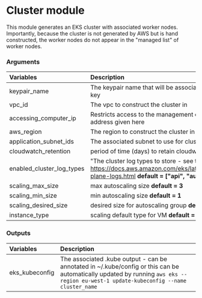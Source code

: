 # Cluster module

This module generates an EKS cluster with associated worker nodes.
Importantly, because the cluster is not generated by AWS but is hand constructed, the worker
nodes do not appear in the "managed list" of worker nodes.

### Arguments
| Variables | Description |
|:-------|:--------|
| keypair_name | The keypair name that will be associated with the generated key
|vpc_id| The vpc to construct the cluster in
|accessing_computer_ip|Restricts access to the management cluster to the ip address given here
|aws_region|The region to construct the cluster in
|application_subnet_ids|The associated subnet to use for cluster construction
|cloudwatch_retention|period of time (days) to retain cloudwatch logs **default=7**
|enabled_cluster_log_types|"The cluster log types to store - see the following https://docs.aws.amazon.com/eks/latest/userguide/control-plane-logs.html **default = ["api", "audit", "authenticator"]**
|scaling_max_size|max autoscaling size **default = 3**
|scaling_min_size|min autoscaling size **default = 1**
|scaling_desired_size|desired size for autoscaling group **default = 2**
|instance_type|scaling default type for VM **default = "t3.large"**



### Outputs

| Variables | Description |
|:-------|:--------|
eks_kubeconfig|The associated .kube output - can be annotated in ~/.kube/config or this can be automatically updated by running ```aws eks --region eu-west-1 update-kubeconfig --name cluster_name``` 


